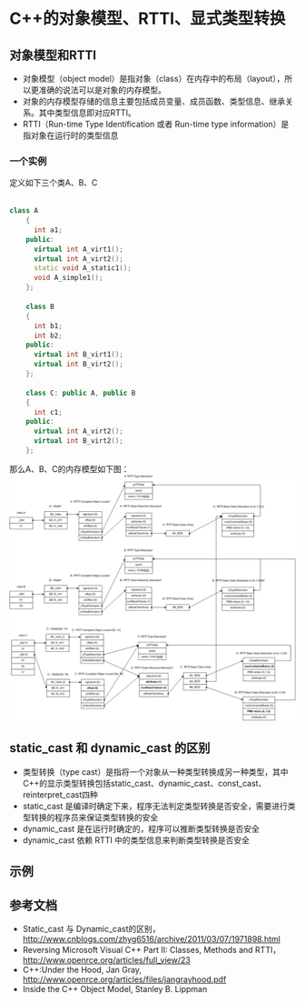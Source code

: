 # C++的对象模型、RTTI、显式类型转换

## 对象模型和RTTI
* 对象模型（object model）是指对象（class）在内存中的布局（layout），所以更准确的说法可以是对象的内存模型。
* 对象的内存模型存储的信息主要包括成员变量、成员函数、类型信息、继承关系。其中类型信息即对应RTTI。
* RTTI（Run-time Type Identification 或者 Run-time type information）是指对象在运行时的类型信息

### 一个实例
定义如下三个类A、B、C
```cpp

class A
    {
      int a1;
    public:
      virtual int A_virt1();
      virtual int A_virt2();
      static void A_static1();
      void A_simple1();
    };

    class B
    {
      int b1;
      int b2;
    public:
      virtual int B_virt1();
      virtual int B_virt2();
    };

    class C: public A, public B
    {
      int c1;
    public:
      virtual int A_virt2();
      virtual int B_virt2();
    };

```
那么A、B、C的内存模型如下图：
![](object_model_abc.gif)


## static_cast 和 dynamic_cast 的区别
* 类型转换（type cast）是指将一个对象从一种类型转换成另一种类型，其中C++的显示类型转换包括static_cast、dynamic_cast、const_cast、reinterpret_cast四种
* static_cast 是编译时确定下来，程序无法判定类型转换是否安全，需要进行类型转换的程序员来保证类型转换的安全
* dynamic_cast 是在运行时确定的，程序可以推断类型转换是否安全
* dynamic_cast 依赖 RTTI 中的类型信息来判断类型转换是否安全

## 示例


## 参考文档
* Static_cast 与 Dynamic_cast的区别，http://www.cnblogs.com/zhyg6516/archive/2011/03/07/1971898.html
* Reversing Microsoft Visual C++ Part II: Classes, Methods and RTTI，http://www.openrce.org/articles/full_view/23
* C++:Under the Hood, Jan Gray, http://www.openrce.org/articles/files/jangrayhood.pdf
* Inside the C++ Object Model, Stanley B. Lippman
